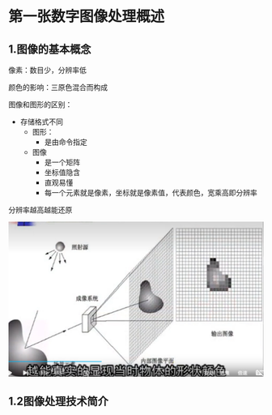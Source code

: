# 第一张数字图像处理概述

## 1.图像的基本概念

像素：数目少，分辨率低

颜色的影响：三原色混合而构成

图像和图形的区别：

-   存储格式不同
    -   图形：
        -   是由命令指定
    -   图像
        -   是一个矩阵
        -   坐标值隐含
        -   直观易懂
        -   每一个元素就是像素，坐标就是像素值，代表颜色，宽乘高即分辨率

分辨率越高越能还原







![](%E6%89%8B%E5%86%99%E6%95%B0%E5%AD%97%E8%AF%86%E5%88%AB/%E6%88%90%E5%83%8F.png)



## 1.2图像处理技术简介

